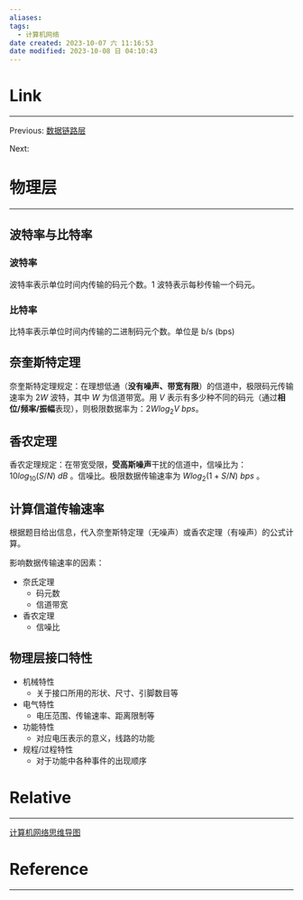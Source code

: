```yaml
---
aliases:
tags:
  - 计算机网络
date created: 2023-10-07 六 11:16:53
date modified: 2023-10-08 日 04:10:43
---
```


# Link

---

Previous: [数据链路层](数据链路层.md)

Next:

# 物理层

---

## 波特率与比特率

### 波特率

波特率表示单位时间内传输的码元个数。1 波特表示每秒传输一个码元。

### 比特率

比特率表示单位时间内传输的二进制码元个数。单位是 b/s (bps)

## 奈奎斯特定理

奈奎斯特定理规定：在理想低通（**没有噪声、带宽有限**）的信道中，极限码元传输速率为 $2W$ 波特，其中 $W$ 为信道带宽。用 $V$ 表示有多少种不同的码元（通过**相位/频率/振幅**表现），则极限数据率为：$2Wlog_2V~bps$。

## 香农定理

香农定理规定：在带宽受限，**受高斯噪声**干扰的信道中，信噪比为：$10log_{10}(S/N)~dB$ 。信噪比。极限数据传输速率为 $Wlog_2(1+S/N)~bps$ 。

## 计算信道传输速率

根据题目给出信息，代入奈奎斯特定理（无噪声）或香农定理（有噪声）的公式计算。

影响数据传输速率的因素：

- 奈氏定理
  - 码元数
  - 信道带宽
- 香农定理
  - 信噪比

## 物理层接口特性

- 机械特性
  - 关于接口所用的形状、尺寸、引脚数目等
- 电气特性
  - 电压范围、传输速率、距离限制等
- 功能特性
  - 对应电压表示的意义，线路的功能
- 规程/过程特性
  - 对于功能中各种事件的出现顺序

# Relative

---

[计算机网络思维导图](计算机网络思维导图.md)

# Reference

---

